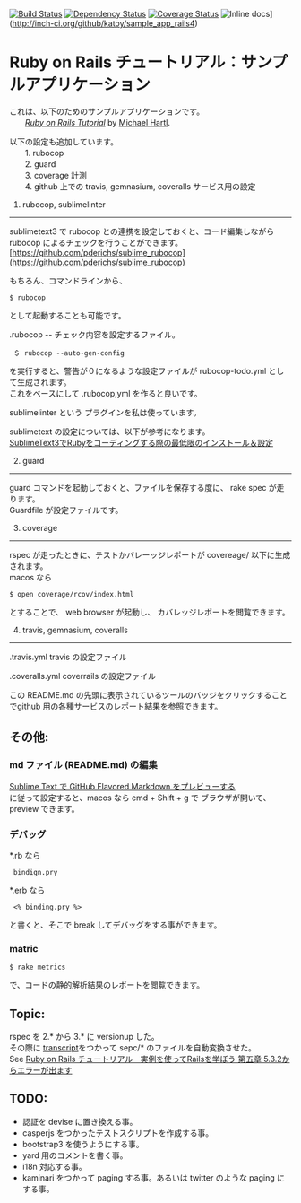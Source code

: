 [![Build Status](https://travis-ci.org/katoy/sample_app_rails4.svg?branch=master)](https://travis-ci.org/katoy/sample_app_rails4)
[![Dependency Status](https://gemnasium.com/katoy/sample_app_rails4.svg)](https://gemnasium.com/katoy/sample_app_rails4)
[![Coverage Status](https://coveralls.io/repos/katoy/sample_app_rails4/badge.png)](https://coveralls.io/r/katoy/sample_app_rails4)
![Inline docs](http://inch-ci.org/github/katoy/sample_app_rails4.svg?branch=master)](http://inch-ci.org/github/katoy/sample_app_rails4)

# Ruby on Rails チュートリアル：サンプルアプリケーション

これは、以下のためのサンプルアプリケーションです。  
　　[*Ruby on Rails Tutorial*](http://railstutorial.jp/) by [Michael Hartl](http://michaelhartl.com/).

以下の設定も追加しています。  
　　1. rubocop  
　　2. guard  
　　3. coverage 計測  
　　4. github 上での  travis, gemnasium, coveralls  サービス用の設定  

1. rubocop, sublimelinter
---------------------------

sublimetext3 で rubocop との連携を設定しておくと、コード編集しながら  rubocop  によるチェックを行うことができます。  
[https://github.com/pderichs/sublime_rubocop](https://github.com/pderichs/sublime_rubocop)  
  
もちろん、コマンドラインから、

    $ rubocop

 として起動することも可能です。  

 .rubocop  -- チェック内容を設定するファイル。  

     ＄ rubocop --auto-gen-config

  を実行すると、警告が０になるような設定ファイルが rubocop-todo.yml として生成されます。  
  これをベースにして .rubocop,yml を作ると良いです。  

sublimelinter という プラグインを私は使っています。

sublimetext の設定については、以下が参考になります。  
[SublimeText3でRubyをコーディングする際の最低限のインストール＆設定](http://tigawa.github.io/blog/2014/03/09/st3-win-ruby/)


2. guard
-------

guard コマンドを起動しておくと、ファイルを保存する度に、 rake spec が走ります。  
Guardfile が設定ファイルです。  

3. coverage 
----------

rspec が走ったときに、テストかバレーッジレポートが covereage/ 以下に生成されます。  
macos なら

    $ open coverage/rcov/index.html

 とすることで、 web browser が起動し、 カバレッジレポートを閲覧できます。


4. travis, gemnasium, coveralls
-------------------------------

.travis.yml     travis の設定ファイル  

.coveralls.yml  coverrails の設定ファイル  

この README.md の先頭に表示されているツールのバッジをクリックすることでgithub 用の各種サービスのレポート結果を参照できます。  

## その他:

### md ファイル (README.md) の編集
[Sublime Text で GitHub Flavored Markdown をプレビューする](http://rarihoma.s601.xrea.com/post-2013-11-23-01)  
に従って設定すると、macos なら cmd + Shift + g で ブラウザが開いて、 preview できます。  

### デバッグ

 *.rb なら

     bindign.pry
 
 *.erb なら
 
     <% binding.pry %>
 
 と書くと、そこで break してデバッグをする事ができます。

### matric

    $ rake metrics

 で、コードの静的解析結果のレポートを閲覧できます。
 

## Topic:

rspec を 2.* から 3.* に versionup した。  
その際に [transcript](https://github.com/yujinakayama/transpec](https://github.com/yujinakayama/transpec))をつかって sepc/* のファイルを自動変換させた。  
See [Ruby on Rails チュートリアル　実例を使ってRailsを学ぼう 第五章 5.3.2からエラーが出ます](https://teratail.com/questions/2813)  

## TODO:

- 認証を devise に置き換える事。
- casperjs をつかったテストスクリプトを作成する事。
- bootstrap3 を使うようにする事。
- yard 用のコメントを書く事。
- i18n 対応する事。
- kaminari をつかって paging する事。あるいは twitter のような paging にする事。

